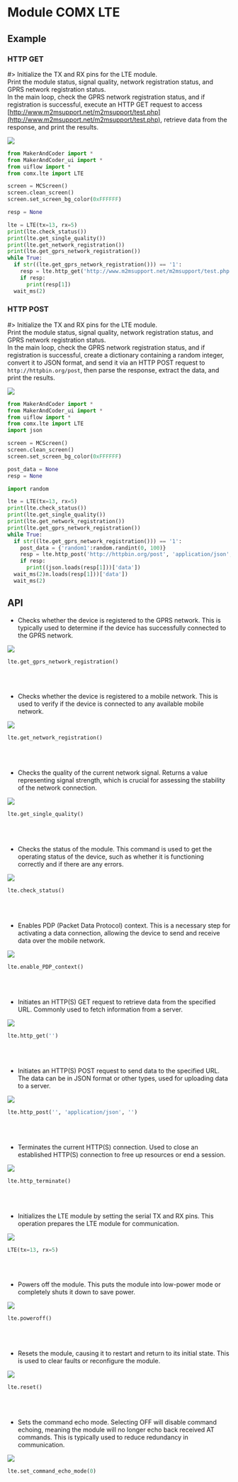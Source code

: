 # Module COMX LTE

## Example

### HTTP GET

#> Initialize the TX and RX pins for the LTE module.<br>Print the module status, signal quality, network registration status, and GPRS network registration status.<br>In the main loop, check the GPRS network registration status, and if registration is successful, execute an HTTP GET request to access [http://www.m2msupport.net/m2msupport/test.php](http://www.m2msupport.net/m2msupport/test.php), retrieve data from the response, and print the results.

<img class="blockly_svg" src="https://makerandcoder.com/MCLab/blockly/modules/comx_lte/uiflow_block_com_lte_demo.svg">

```python
from MakerAndCoder import *
from MakerAndCoder_ui import *
from uiflow import *
from comx.lte import LTE

screen = MCScreen()
screen.clean_screen()
screen.set_screen_bg_color(0xFFFFFF)

resp = None

lte = LTE(tx=13, rx=5)
print(lte.check_status())
print(lte.get_single_quality())
print(lte.get_network_registration())
print(lte.get_gprs_network_registration())
while True:
  if str((lte.get_gprs_network_registration())) == '1':
    resp = lte.http_get('http://www.m2msupport.net/m2msupport/test.php')
    if resp:
      print(resp[1])
  wait_ms(2)
```

### HTTP POST

#> Initialize the TX and RX pins for the LTE module.<br>Print the module status, signal quality, network registration status, and GPRS network registration status.<br>In the main loop, check the GPRS network registration status, and if registration is successful, create a dictionary containing a random integer, convert it to JSON format, and send it via an HTTP POST request to `http://httpbin.org/post`, then parse the response, extract the data, and print the results.

<img class="blockly_svg" src="https://makerandcoder.com/MCLab/blockly/modules/comx_lte/uiflow_block_com_lte_demo_post.svg">

```python
from MakerAndCoder import *
from MakerAndCoder_ui import *
from uiflow import *
from comx.lte import LTE
import json

screen = MCScreen()
screen.clean_screen()
screen.set_screen_bg_color(0xFFFFFF)

post_data = None
resp = None

import random

lte = LTE(tx=13, rx=5)
print(lte.check_status())
print(lte.get_single_quality())
print(lte.get_network_registration())
print(lte.get_gprs_network_registration())
while True:
  if str((lte.get_gprs_network_registration())) == '1':
    post_data = {'random1':random.randint(0, 100)}
    resp = lte.http_post('http://httpbin.org/post', 'application/json', str((json.dumps(post_data))))
    if resp:
      print((json.loads(resp[1]))['data'])
  wait_ms(2)n.loads(resp[1]))['data'])
  wait_ms(2)
```

## API
- Checks whether the device is registered to the GPRS network. This is typically used to determine if the device has successfully connected to the GPRS network.
<img class="blockly_svg" src="https://makerandcoder.com/MCLab/blockly/modules/comx_lte/uiflow_block_comlte_check_gprs_network_registration.svg">

```python
lte.get_gprs_network_registration()
```

<br><br>
- Checks whether the device is registered to a mobile network. This is used to verify if the device is connected to any available mobile network.
<img class="blockly_svg" src="https://makerandcoder.com/MCLab/blockly/modules/comx_lte/uiflow_block_comlte_check_network_registration.svg">

```python
lte.get_network_registration()
```

<br><br>
- Checks the quality of the current network signal. Returns a value representing signal strength, which is crucial for assessing the stability of the network connection.
<img class="blockly_svg" src="https://makerandcoder.com/MCLab/blockly/modules/comx_lte/uiflow_block_comlte_check_single_quality.svg">

```python
lte.get_single_quality()
```

<br><br>
- Checks the status of the module. This command is used to get the operating status of the device, such as whether it is functioning correctly and if there are any errors.
<img class="blockly_svg" src="https://makerandcoder.com/MCLab/blockly/modules/comx_lte/uiflow_block_comlte_check_status.svg">

```python
lte.check_status()
```

<br><br>
- Enables PDP (Packet Data Protocol) context. This is a necessary step for activating a data connection, allowing the device to send and receive data over the mobile network.
<img class="blockly_svg" src="https://makerandcoder.com/MCLab/blockly/modules/comx_lte/uiflow_block_comlte_enable_pdp_context.svg">

```python
lte.enable_PDP_context()
```

<br><br>
- Initiates an HTTP(S) GET request to retrieve data from the specified URL. Commonly used to fetch information from a server.
<img class="blockly_svg" src="https://makerandcoder.com/MCLab/blockly/modules/comx_lte/uiflow_block_comlte_http_get.svg">

```python
lte.http_get('')
```

<br><br>
- Initiates an HTTP(S) POST request to send data to the specified URL. The data can be in JSON format or other types, used for uploading data to a server.
<img class="blockly_svg" src="https://makerandcoder.com/MCLab/blockly/modules/comx_lte/uiflow_block_comlte_http_post.svg">

```python
lte.http_post('', 'application/json', '')
```

<br><br>
- Terminates the current HTTP(S) connection. Used to close an established HTTP(S) connection to free up resources or end a session.
<img class="blockly_svg" src="https://makerandcoder.com/MCLab/blockly/modules/comx_lte/uiflow_block_comlte_http_terminate.svg">

```python
lte.http_terminate()
```

<br><br>
- Initializes the LTE module by setting the serial TX and RX pins. This operation prepares the LTE module for communication.
<img class="blockly_svg" src="https://makerandcoder.com/MCLab/blockly/modules/comx_lte/uiflow_block_comlte_init.svg">

```python
LTE(tx=13, rx=5)
```

<br><br>
- Powers off the module. This puts the module into low-power mode or completely shuts it down to save power.
<img class="blockly_svg" src="https://makerandcoder.com/MCLab/blockly/modules/comx_lte/uiflow_block_comlte_power_down_module.svg">

```python
lte.poweroff()
```

<br><br>
- Resets the module, causing it to restart and return to its initial state. This is used to clear faults or reconfigure the module.
<img class="blockly_svg" src="https://makerandcoder.com/MCLab/blockly/modules/comx_lte/uiflow_block_comlte_reset_module.svg">

```python
lte.reset()
```

<br><br>
- Sets the command echo mode. Selecting OFF will disable command echoing, meaning the module will no longer echo back received AT commands. This is typically used to reduce redundancy in communication.
<img class="blockly_svg" src="https://makerandcoder.com/MCLab/blockly/modules/comx_lte/uiflow_block_comlte_set_echo_mode.svg">

```python
lte.set_command_echo_mode(0)
```

